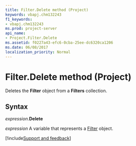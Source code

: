 ```yaml
---
title: Filter.Delete method (Project)
keywords: vbapj.chm132243
f1_keywords:
- vbapj.chm132243
ms.prod: project-server
api_name:
- Project.Filter.Delete
ms.assetid: f0227a43-efc6-0cba-25ee-dc6320ca1206
ms.date: 06/08/2017
localization_priority: Normal
---
```



# Filter.Delete method (Project)

Deletes the  **Filter** object from a **Filters** collection.


## Syntax

_expression_.**Delete**

_expression_ A variable that represents a [Filter](./Project.Filter.md) object.

[!include[Support and feedback](~/includes/feedback-boilerplate.md)]